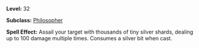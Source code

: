 <!-- TITLE: Spell: Silver Blitz -->

**Level:** 32

**Subclass:** [Philosopher](philosopher)

**Spell Effect:** Assail your target with thousands of tiny silver shards, dealing up to 100 damage multiple times.  Consumes a silver bit when cast.